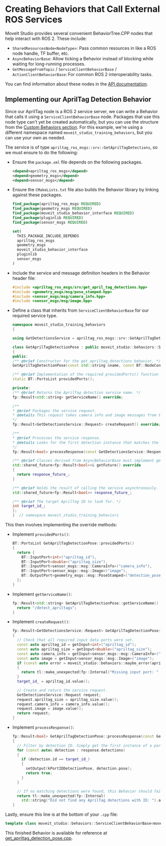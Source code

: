 # Creating Behaviors that Call External ROS Services

MoveIt Studio provides several convenient BehaviorTree.CPP nodes that help interact with ROS 2.
These include:

* `SharedResourcesNode<NodeType>`: Pass common resources in like a ROS node handle, TF buffer, etc.
* `AsyncBehaviorBase`: Allow ticking a Behavior instead of blocking while waiting for long-running processes.
* `GetMessageFromTopic` / `ServiceClientBehaviorBase` / `ActionClientBehaviorBase`: For common ROS 2 interoperability tasks.

You can find information about these nodes in the [API documentation](https://docs.picknik.ai/en/stable/doxygen/moveit_studio_behavior_interface/html/annotated.html).

## Implementing our AprilTag Detection Behavior

Since our AprilTag node is a ROS 2 service server, we can write a Behavior that calls it using a `ServiceClientBehaviorBase` node.
Packages that use this node type can't yet be created automatically, but you can use the structure from the [Custom Behaviors section](./04_custom_behaviors.md).
For this example, we're using a different namespace named `moveit_studio_training_behaviors`, but you can use your own as needed.

The service is of type `apriltag_ros_msgs::srv::GetAprilTagDetections`, so we must ensure to do the following:

- Ensure the `package.xml` file depends on the following packages.
  ```xml
  <depend>apriltag_ros_msgs</depend>
  <depend>geometry_msgs</depend>
  <depend>sensor_msgs</depend>
  ```
- Ensure the `CMakeLists.txt` file also builds the Behavior library by linking against these packages.
  ```cmake
  find_package(apriltag_ros_msgs REQUIRED)
  find_package(geometry_msgs REQUIRED)
  find_package(moveit_studio_behavior_interface REQUIRED)
  find_package(pluginlib REQUIRED)
  find_package(sensor_msgs REQUIRED)

  set(
    THIS_PACKAGE_INCLUDE_DEPENDS
    apriltag_ros_msgs
    geometry_msgs
    moveit_studio_behavior_interface
    pluginlib
    sensor_msgs
  )
  ```
- Include the service and message definition headers in the Behavior header file:
  ```cpp
  #include <apriltag_ros_msgs/srv/get_april_tag_detections.hpp>
  #include <geometry_msgs/msg/pose_stamped.hpp>
  #include <sensor_msgs/msg/camera_info.hpp>
  #include <sensor_msgs/msg/image.hpp>
  ```
- Define a class that inherits from `ServiceClientBehaviorBase` for our required service type.
  ```cpp
  namespace moveit_studio_training_behaviors
  {

  using GetDetectionsService = apriltag_ros_msgs::srv::GetAprilTagDetections;

  class GetAprilTagDetectionPose : public moveit_studio::behaviors::ServiceClientBehaviorBase<GetDetectionsService>
  {
  public:
  /** @brief Constructor for the get_apriltag_detections behavior. */
  GetAprilTagDetectionPose(const std::string &name, const BT::NodeConfiguration &config, const std::shared_ptr<moveit_studio::behaviors::BehaviorContext> &shared_resources);

  /** @brief Implementation of the required providedPorts() function for this Behavior. */
  static BT::PortsList providedPorts();

  private:
  /** @brief Returns the AprilTag detection service name. */
  fp::Result<std::string> getServiceName() override;

  /** 
  * @brief Packages the service request.
  * @details This request takes camera info and image messages from the blackboard input ports to this Behavior.
  */
  fp::Result<GetDetectionsService::Request> createRequest() override;

  /**
  * @brief Processes the service response.
  * @details Looks for the first detection instance that matches the specified ID, and if available sets its pose to the blackboard output port.
  */
  fp::Result<bool> processResponse(const GetDetectionsService::Response& response) override;

  /** @brief Classes derived from AsyncBehaviorBase must implement getFuture() so that it returns a shared_future class member */
  std::shared_future<fp::Result<bool>>& getFuture() override
  {
    return response_future_;
  }

  /** @brief Holds the result of calling the service asynchronously. */
  std::shared_future<fp::Result<bool>> response_future_;

  /** @brief The target AprilTag ID to look for. */
  int target_id_;
  };
  }  // namespace moveit_studio_training_behaviors
  ```

This then involves implementing the override methods:

- Implement `providedPorts()`:
  ```cpp
  BT::PortsList GetAprilTagDetectionPose::providedPorts()
  {
    return {
      BT::InputPort<int>("apriltag_id"),
      BT::InputPort<double>("apriltag_size"),
      BT::InputPort<sensor_msgs::msg::CameraInfo>("camera_info"),
      BT::InputPort<sensor_msgs::msg::Image>("image"),
      BT::OutputPort<geometry_msgs::msg::PoseStamped>("detection_pose"),
    };
  }
  ```
- Implement `getServiceName()`:
  ```cpp
  fp::Result<std::string> GetAprilTagDetectionPose::getServiceName() {
    return "/detect_apriltags";
  }
  ```
- Implement `createRequest()`:
  ```cpp
  fp::Result<GetDetectionsService::Request> GetAprilTagDetectionPose::createRequest()
  {
    // Check that all required input data ports were set.
    const auto apriltag_id = getInput<int>("apriltag_id");
    const auto apriltag_size = getInput<double>("apriltag_size");
    const auto camera_info = getInput<sensor_msgs::msg::CameraInfo>("camera_info");
    const auto image = getInput<sensor_msgs::msg::Image>("image");
    if (const auto error = moveit_studio::behaviors::maybe_error(apriltag_id, apriltag_size, camera_info, image); error)
    {
      return tl::make_unexpected(fp::Internal("Missing input port: " + error.value()));
    }
    target_id_ = apriltag_id.value();

    // Create and return the service request.
    GetDetectionsService::Request request;
    request.apriltag_size = apriltag_size.value();
    request.camera_info = camera_info.value();
    request.image = image.value();
    return request;
  }
  ```
- Implement `processResponse()`:
  ```cpp
  fp::Result<bool> GetAprilTagDetectionPose::processResponse(const GetDetectionsService::Response &response)
  {
    // Filter by detection ID. Simply get the first instance of a particular ID, if one is found.
    for (const auto& detection : response.detections)
    {
      if (detection.id == target_id_)
      {
        setOutput(kPortIDDetectionPose, detection.pose);
        return true;
      }
    }

    // If no matching detections were found, this Behavior should fail.
    return tl::make_unexpected(fp::Internal(
      std::string("Did not find any AprilTag detections with ID: ").append(std::to_string(target_id_))));
  }
  ```

Lastly, ensure this line is at the bottom of your `.cpp` file:

```cpp
template class moveit_studio::behaviors::ServiceClientBehaviorBase<moveit_studio_training_behaviors::GetDetectionsService>;
```

This finished Behavior is available for reference at [get_apriltag_detection_pose.cpp](../src/moveit_studio_training_behaviors/src/get_apriltag_detection_pose.cpp).
